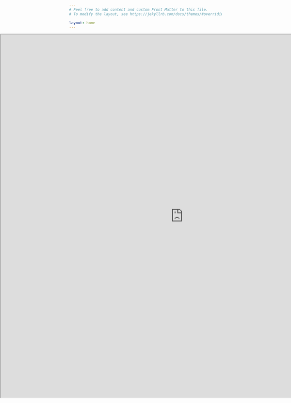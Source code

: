 ```yaml
---
# Feel free to add content and custom Front Matter to this file.
# To modify the layout, see https://jekyllrb.com/docs/themes/#overriding-theme-defaults

layout: home
---
```

  
<head>
  <title>Move Embedded Iframe to the Left Example</title>
  <style>
    .iframe-container {
      margin-left: -6cm;
    }
  </style>
</head>
<body>
  <div class="iframe-container">
    <iframe src="https://www.wolframcloud.com/obj/c4e03387-596d-41c8-a865-2d26bb6ac41f?_embed=iframe" width="1200" height="1200"></iframe>
  </div>
</body>

